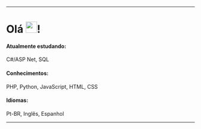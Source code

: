 ----------------------------------------------------------------------------------------------------------------
<h1>Olá <img src="https://raw.githubusercontent.com/kaueMarques/kaueMarques/master/hi.gif" height="30px">!</h1>
<h4>Atualmente estudando:</h4> C#/ASP Net, SQL
<h4>Conhecimentos:</h4> PHP, Python, JavaScript, HTML, CSS
<h4>Idiomas:</h4> Pt-BR, Inglês, Espanhol
<hr>
<!---
Gowtch/Gowtch is a ✨ special ✨ repository because its `README.md` (this file) appears on your GitHub profile.
You can click the Preview link to take a look at your changes.
--->

